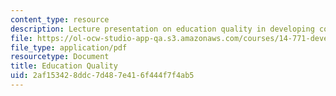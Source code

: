 ```yaml
---
content_type: resource
description: Lecture presentation on education quality in developing countries.
file: https://ol-ocw-studio-app-qa.s3.amazonaws.com/courses/14-771-development-economics-microeconomic-issues-and-policy-models-fall-2008/2af153428ddc7d487e416f444f7f4ab5_lec6.pdf
file_type: application/pdf
resourcetype: Document
title: Education Quality
uid: 2af15342-8ddc-7d48-7e41-6f444f7f4ab5
---
```

